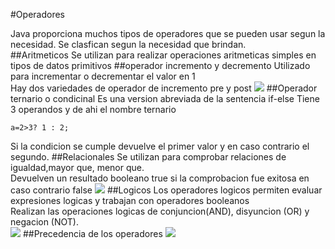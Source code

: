 #Operadores

Java proporciona muchos tipos de operadores que se pueden usar segun la necesidad. Se clasfican segun la necesidad que brindan.  
##Aritmeticos
Se utilizan para realizar operaciones aritmeticas simples en tipos de datos primitivos
##operador incremento y decremento
Utilizado para incrementar o decrementar el valor en 1  
Hay dos variedades de operador de incremento pre y post
![](C:\Users\107114781\Documents\JAVA\NotasJava\Imagenes\incrementodecremento.PNG)
##Operador ternario o condicinal
Es una version abreviada de la sentencia if-else
Tiene 3 operandos y de ahi el nombre ternario
~~~
a=2>3? 1 : 2;
~~~
Si la condicion se cumple devuelve el primer valor y en caso contrario el segundo.
##Relacionales
Se utilizan para comprobar relaciones de igualdad,mayor que, menor que.  
Devuelven un resultado booleano true si la comprobacion fue exitosa en caso contrario false
![](C:\Users\107114781\Documents\JAVA\NotasJava\Imagenes\relacionales.PNG)
##Logicos
Los operadores logicos permiten evaluar expresiones logicas y trabajan con operadores booleanos  
Realizan las operaciones logicas de conjuncion(AND), disyuncion (OR) y negacion (NOT).  
![](C:\Users\107114781\Documents\JAVA\NotasJava\Imagenes\logicos.PNG)
##Precedencia de los operadores
![](C:\Users\107114781\Documents\JAVA\NotasJava\Imagenes\precedencia.PNG)

